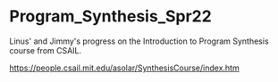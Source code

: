 # Program_Synthesis_Spr22
Linus' and Jimmy's progress on the Introduction to Program Synthesis course from CSAIL.

https://people.csail.mit.edu/asolar/SynthesisCourse/index.htm
